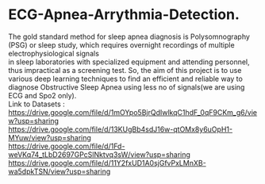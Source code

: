 # ECG-Apnea-Arrythmia-Detection.
The gold standard method for sleep apnea diagnosis is Polysomnography (PSG) or sleep study, which requires overnight recordings of multiple electrophysiological signals<br /> in sleep laboratories with specialized equipment and attending personnel, thus impractical as a screening test. So, the aim of this project is to use <br />various deep learning techniques to find an efficient and reliable way to diagnose Obstructive Sleep Apnea using less no of signals(we are using ECG and Spo2 only).<br />
Link to Datasets :<br /> https://drive.google.com/file/d/1mOYpo5BjrQdIwlkqC1hdF_0qF9CKm_g6/view?usp=sharing <br />
https://drive.google.com/file/d/13KUgBb4sdJ16w-qtOMx8y6uOpH1-MYuw/view?usp=sharing<br />
https://drive.google.com/file/d/1Fd-weVKq74_tLbD2697GPcSlNktvq3sW/view?usp=sharing<br />
https://drive.google.com/file/d/11Y2fxUD1A0sjGfvPxLMnXB-wa5dpkTSN/view?usp=sharing<br />
